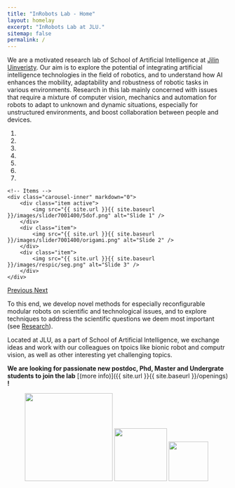```yaml
---
title: "InRobots Lab - Home"
layout: homelay
excerpt: "InRobots Lab at JLU."
sitemap: false
permalink: /
---
```


We are a motivated research lab of School of Artificial Intelligence at [Jilin Uinveristy](http://global.jlu.edu.cn/). Our aim is to explore the potential of integrating artificial intelligence technologies in the field of robotics, and to understand how AI enhances the mobility, adaptability and robustness of robotic tasks in various environments. Research in this lab mainly concerned with issues that require a mixture of computer vision, mechanics and automation for robots to adapt to unknown and dynamic situations, especially for unstructured environments, and boost collaboration between people and devices.


<div markdown="0" id="carousel" class="carousel slide" data-ride="carousel" data-interval="4000" data-pause="hover" >
    <!-- Menu -->
    <ol class="carousel-indicators">
        <li data-target="#carousel" data-slide-to="0" class="active"></li>
        <li data-target="#carousel" data-slide-to="1"></li>
        <li data-target="#carousel" data-slide-to="2"></li>
        <li data-target="#carousel" data-slide-to="3"></li>
        <li data-target="#carousel" data-slide-to="4"></li>
        <li data-target="#carousel" data-slide-to="5"></li>
        <li data-target="#carousel" data-slide-to="6"></li>
    </ol>

    <!-- Items -->
    <div class="carousel-inner" markdown="0">
        <div class="item active">
            <img src="{{ site.url }}{{ site.baseurl }}/images/slider7001400/5dof.png" alt="Slide 1" />
        </div>
        <div class="item">
            <img src="{{ site.url }}{{ site.baseurl }}/images/slider7001400/origami.png" alt="Slide 2" />
        </div>
        <div class="item">
            <img src="{{ site.url }}{{ site.baseurl }}/images/respic/seg.png" alt="Slide 3" />
        </div>
    </div>
  <a class="left carousel-control" href="#carousel" role="button" data-slide="prev">
    <span class="glyphicon glyphicon-chevron-left" aria-hidden="true"></span>
    <span class="sr-only">Previous</span>
  </a>
  <a class="right carousel-control" href="#carousel" role="button" data-slide="next">
    <span class="glyphicon glyphicon-chevron-right" aria-hidden="true"></span>
    <span class="sr-only">Next</span>
  </a>
</div>




To this end, we develop novel methods for especially reconfigurable modular robots on scientific and technological issues, and to explore techniques to address the scientific questions we deem most important (see [Research](research)).

Located at JLU, as a part of School of Artificial Intelligence, we exchange ideas and work with our colleagues on tpoics like bionic robot and computr vision, as well as other interesting yet challenging topics.

 **We are looking for passionate new postdoc, Phd, Master and Undergrate students to join the lab** [(more info)]({{ site.url }}{{ site.baseurl }}/openings) **!**

<figure class="third">
  <img src="{{ site.url }}{{ site.baseurl }}/images/logopic/jlulogo.png" style="width: 200px">
  <img src="{{ site.url }}{{ site.baseurl }}/images/logopic/ailogo.png" style="width: 120px">
  <img src="{{ site.url }}{{ site.baseurl }}/images/logopic/irllogos1.jpg" style="width: 90px">
</figure>
